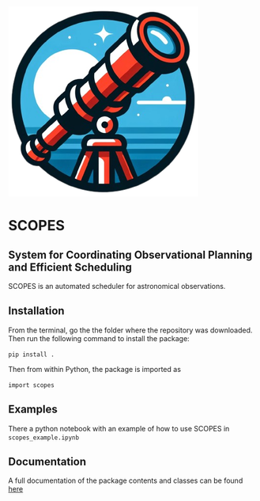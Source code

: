 ![logo](logo.png)

# SCOPES

## **S**ystem for **C**oordinating **O**bservational **P**lanning and **E**fficient **S**cheduling

SCOPES is an automated scheduler for astronomical observations.

## Installation

From the terminal, go the the folder where the repository was downloaded. Then run the following command to install the package:

```pip install .```

Then from within Python, the package is imported as

`import scopes`

## Examples

There a python notebook with an example of how to use SCOPES in `scopes_example.ipynb`

## Documentation

A full documentation of the package contents and classes can be found [here](https://scopes-docs.readthedocs.io/en/latest/)